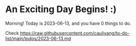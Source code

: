 # An Exciting Day Begins! :)

Morning! Today is 2023-06-13, and you have 0 things to do.

Check https://raw.githubusercontent.com/cauliyang/to-do-list/main/todos/2023-06-13.md